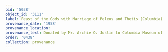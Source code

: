```yaml
---
pid: '5038'
object_id: '3111'
label: Feast of the Gods with Marriage of Peleus and Thetis (Columbia)
provenance_date: '1958'
provenance_location:
provenance_text: Donated by Mr. Archie O. Joslin to Columbia Museum of Art
order: '0438'
collection: provenance
---
```

